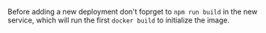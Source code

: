 Before adding a new deployment don't foprget to `npm run build` in the new service, which will run the first `docker build` to initialize the image.
